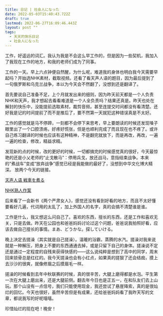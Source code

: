 ```yaml
---
title: 日记 | 社会人になった
date: 2022-05-03T15:40:43.722Z
draft: true
lastmod: 2022-06-27T16:09:46.443Z
layout: post ""
tags:
  - 天天的快乐日记
  - 社会人になった
---
```

工作，好遥远的词汇。我认为我是不会这么早工作的，但是因为一些契机，我加入了我现在工作的地方，和我的老师们成为了同事。

工作的一天。早上六点钟便自然醒，为什么呢，难道我的身体也明白我今天需要早起吗？开始选NHK素材，截取视频。还看了看天声人语的题目，因为最后提到了一句俄罗斯和乌克兰战争，本以为今天会不然翻了，没想到还是翻译了。

首先要说自己准备不足，上个月就发出来的细则，因为昨天前天都是一个人负责NHK和天声，我才想起去看看难道是一个人全负责吗？结果还真是。昨天也处在解封的快乐中，没能提前选取素材，裁剪音频。甚至连提交时间都没有看清楚。还好我是记的时间提前了而不是推后了，要不然第一天就犯这种错误真是不太好。

工作的感觉就是马不停蹄，一刻都不会停下来思考，早上要朗读的时候还发现嗓子眼里出了一个口腔溃疡，好疼好慌张，但是也顺利完成了而且现在也不疼了。或许自己练习翻译的时候也应该有这种精神，不是翻完就放下，而是再改，再改，一遍一遍的检查，修改，精益求精。

发现新的点的时候，改的更好的时候，一切都搞完的时候感觉真的很好，今天最惊艳的还是小乂老师的“止戈散马”：停用兵戈，放还战马，意指结束战争。本来的“煮战车”变成“放弃战争”感觉已经是我能做的最好了，没想到中华文化博大精深。
放两个今天的链接。

[天声人语 戦車を煮る](https://mp.weixin.qq.com/s/hS-mXL6pjM_tGnoACYz8ag)

[NHK熟人作案](https://mp.weixin.qq.com/s/UzYwKAz6qwUT3ZsEwxKl2A)

后来看了一会新书《两个严肃女人》，感觉还没有看到好看的地方，而且不太好懂要看好几遍，代词用的太乱了，加上外国人的名字，真的会搞不清楚谁是谁。

工作是什么，我又想这么问自己了。喜欢的东西，擅长的东西，还是工作和喜欢无关，只是去做。昨天在公园也和爸爸妈妈讨论过这个问题，爸爸说我拍照好看，应该去做自己擅长的事情。まあ、どうかな。探していける。

晚上决定去搓澡（其实就是自己搓澡）。温暖的浴霸，蒸腾的水汽。搓澡对我来说就是一种解压，把身上不要的东西通通去掉，或是只留下自己的身体。搓澡说不定还是通过一定程度的自残来获得快感的——这么说纯粹是想到了高中的同学，周末回来锁骨总是红红的。我今天搓澡也会有小红点，如果真的搓狠了还会结痂，摸上去沙沙的很爽，就像修眉之后摸眉毛一样。

搓澡的时候看到去年中秋联赛的时候，真的很辛苦，大腿上磨得都是水泡。平生第一次在大腿上磨出来，还是大腿前侧。翻去年今日也是正五一，在和队友们去上山玩。那个山没有一点信号，我们只能使用现金，我还尝试了悬崖降索，真的是很灿烂的回忆。今天也很好，虽然辛苦但是有成果，还给爸爸妈妈看了我昨天写的文章，都说我写的好呢嘻嘻。

珍惜灿烂的现在吧！晚安！
